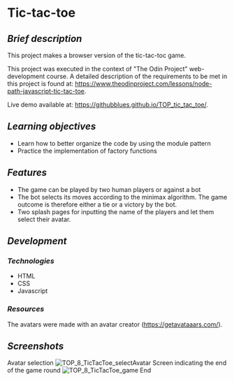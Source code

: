 # **Tic-tac-toe**

## ***Brief description***
This project makes a browser version of the tic-tac-toc game. 

This project was executed in the context of "The Odin Project" web-development course. A detailed description of the requirements to be met in this project is found at: 
https://www.theodinproject.com/lessons/node-path-javascript-tic-tac-toe.

Live demo available at: https://githubblues.github.io/TOP_tic_tac_toe/.

## ***Learning objectives***
- Learn how to better organize the code by using the module pattern 
- Practice the implementation of factory functions

## ***Features***	
- The game can be played by two human players or against a bot
- The bot selects its moves according to the minimax algorithm. The game outcome is therefore either a tie or a victory by the bot.
- Two splash pages for inputting the name of the players and let them select their avatar. 

## ***Development***
### ***Technologies***
- HTML 
- CSS 
- Javascript

### ***Resources***	
The avatars were made with an avatar creator (https://getavataaars.com/).
	
## ***Screenshots***
Avatar selection
![TOP_8_TicTacToe_selectAvatar](https://user-images.githubusercontent.com/57163017/198577775-41c10649-1331-4f65-899e-a7ec815685e3.png)
Screen indicating the end of the game round
![TOP_8_TicTacToe_game End](https://user-images.githubusercontent.com/57163017/198577774-672cbd18-4801-46d1-8653-d5e208492118.png)
